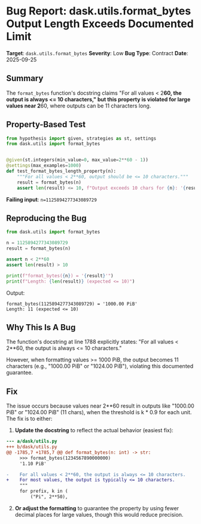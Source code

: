 # Bug Report: dask.utils.format_bytes Output Length Exceeds Documented Limit

**Target**: `dask.utils.format_bytes`
**Severity**: Low
**Bug Type**: Contract
**Date**: 2025-09-25

## Summary

The `format_bytes` function's docstring claims "For all values < 2**60, the output is always <= 10 characters," but this property is violated for large values near 2**60, where outputs can be 11 characters long.

## Property-Based Test

```python
from hypothesis import given, strategies as st, settings
from dask.utils import format_bytes


@given(st.integers(min_value=0, max_value=2**60 - 1))
@settings(max_examples=1000)
def test_format_bytes_length_property(n):
    """For all values < 2**60, output should be <= 10 characters."""
    result = format_bytes(n)
    assert len(result) <= 10, f"Output exceeds 10 chars for {n}: '{result}' (len={len(result)})"
```

**Failing input**: `n=1125894277343089729`

## Reproducing the Bug

```python
from dask.utils import format_bytes

n = 1125894277343089729
result = format_bytes(n)

assert n < 2**60
assert len(result) > 10

print(f"format_bytes({n}) = '{result}'")
print(f"Length: {len(result)} (expected <= 10)")
```

Output:
```
format_bytes(1125894277343089729) = '1000.00 PiB'
Length: 11 (expected <= 10)
```

## Why This Is A Bug

The function's docstring at line 1788 explicitly states: "For all values < 2**60, the output is always <= 10 characters."

However, when formatting values >= 1000 PiB, the output becomes 11 characters (e.g., "1000.00 PiB" or "1024.00 PiB"), violating this documented guarantee.

## Fix

The issue occurs because values near 2**60 result in outputs like "1000.00 PiB" or "1024.00 PiB" (11 chars), when the threshold is k * 0.9 for each unit. The fix is to either:

1. **Update the docstring** to reflect the actual behavior (easiest fix):

```diff
--- a/dask/utils.py
+++ b/dask/utils.py
@@ -1785,7 +1785,7 @@ def format_bytes(n: int) -> str:
     >>> format_bytes(1234567890000000)
     '1.10 PiB'

-    For all values < 2**60, the output is always <= 10 characters.
+    For most values, the output is typically <= 10 characters.
     """
     for prefix, k in (
         ("Pi", 2**50),
```

2. **Or adjust the formatting** to guarantee the property by using fewer decimal places for large values, though this would reduce precision.